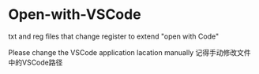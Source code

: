# Open-with-VSCode
txt and reg files that change register to extend "open with Code"

Please change the VSCode application lacation manually
记得手动修改文件中的VSCode路径
